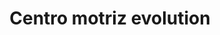 ---
title: "Centro motriz evolution"
url: /puerto-la-cruz/centro-motriz-evolution/
shop: reparación de automóviles
---